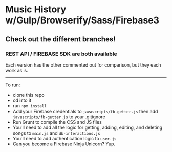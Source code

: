 # Music History w/Gulp/Browserify/Sass/Firebase3

## Check out the different branches!

### REST API / FIREBASE SDK are both available

Each version has the other commented out for comparison, but they each work as is.

***
To run:
+ clone this repo
+ cd into it
+ run `npm install`
+ Add your Firebase credentials to `javascripts/fb-getter.js` then add `javascripts/fb-getter.js` to your .gitignore
+ Run Grunt to compile the CSS and JS files
+ You'll need to add all the logic for getting, adding, editing, and deleting songs to `main.js` and `db-interactions.js`
+ You'll need to add authentication logic to `user.js`
+ Can you become a Firebase Ninja Unicorn? Yup.
